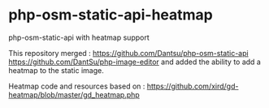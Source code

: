 # php-osm-static-api-heatmap
php-osm-static-api with heatmap support

This repository merged :
https://github.com/Dantsu/php-osm-static-api
https://github.com/DantSu/php-image-editor
and added the ability to add a heatmap to the static image.

Heatmap code and resources based on :
https://github.com/xird/gd-heatmap/blob/master/gd_heatmap.php
